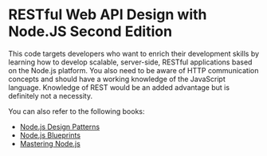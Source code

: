 # RESTful Web API Design with Node.JS Second Edition

This code targets developers who want to enrich their development skills by learning how to develop scalable, server-side, RESTful applications based on the Node.js platform. You also need to be aware of HTTP communication concepts and should have a working knowledge of the JavaScript language. Knowledge of REST would be an added advantage but is definitely not a necessity.

You can also refer to the following books:

* [Node.js Design Patterns](https://www.packtpub.com/web-development/nodejs-design-patterns?utm_source=github&utm_medium=related&utm_campaign=9781783287314)
* [Node.js Blueprints](https://www.packtpub.com/web-development/nodejs-blueprints?utm_source=github&utm_medium=related&utm_campaign=9781783287338)
* [Mastering Node.js](https://www.packtpub.com/web-development/mastering-nodejs?utm_source=github&utm_medium=related&utm_campaign=9781782166320)
